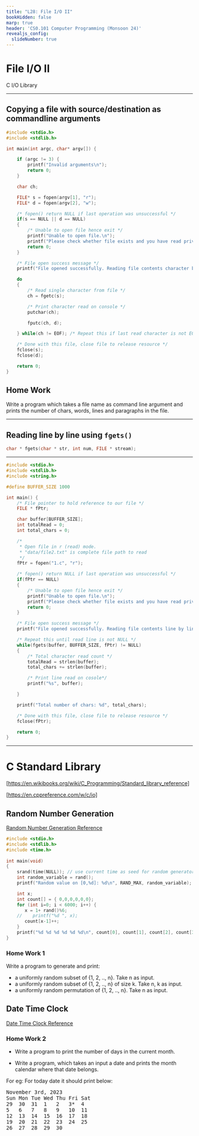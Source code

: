 ```yaml
---
title: "L28: File I/O II"
bookHidden: false
marp: true
header: 'CS0.101 Computer Programming (Monsoon 24)'
revealjs_config:
  slideNumber: true
---
```


# File I/O II

C I/O Library

---

## Copying a file with source/destination as commandline arguments

```c
#include <stdio.h>
#include <stdlib.h>

int main(int argc, char* argv[]) {

    if (argc != 3) {
        printf("Invalid arguments\n");
        return 0;
    }

    char ch;

    FILE* s = fopen(argv[1], "r");
    FILE* d = fopen(argv[2], "w");

    /* fopen() return NULL if last operation was unsuccessful */
    if(s == NULL || d == NULL)
    {
        /* Unable to open file hence exit */
        printf("Unable to open file.\n");
        printf("Please check whether file exists and you have read privilege.\n");
        return 0;
    }

    /* File open success message */
    printf("File opened successfully. Reading file contents character by character. \n\n");

    do 
    {
        /* Read single character from file */
        ch = fgetc(s);

        /* Print character read on console */
        putchar(ch);

        fputc(ch, d);

    } while(ch != EOF); /* Repeat this if last read character is not EOF */

    /* Done with this file, close file to release resource */
    fclose(s);
    fclose(d);

    return 0;
}
```


## Home Work

Write a program which takes a file name as command line argument and prints the number of chars, words, lines and paragraphs in the file.


---
## Reading line by line using `fgets()`

```c
char * fgets(char * str, int num, FILE * stream);
```
---

```c
#include <stdio.h>
#include <stdlib.h>
#include <string.h>

#define BUFFER_SIZE 1000

int main() {
    /* File pointer to hold reference to our file */
    FILE * fPtr;

    char buffer[BUFFER_SIZE];
    int totalRead = 0;
    int total_chars = 0;

    /* 
     * Open file in r (read) mode. 
     * "data/file2.txt" is complete file path to read
     */
    fPtr = fopen("1.c", "r");

    /* fopen() return NULL if last operation was unsuccessful */
    if(fPtr == NULL)
    {
        /* Unable to open file hence exit */
        printf("Unable to open file.\n");
        printf("Please check whether file exists and you have read privilege.\n");
        return 0;
    }

    /* File open success message */
    printf("File opened successfully. Reading file contents line by line. \n\n");

    /* Repeat this until read line is not NULL */
    while(fgets(buffer, BUFFER_SIZE, fPtr) != NULL) 
    {
        /* Total character read count */
        totalRead = strlen(buffer);
        total_chars += strlen(buffer);

        /* Print line read on cosole*/
        printf("%s", buffer);

    } 

    printf("Total number of chars: %d", total_chars);

    /* Done with this file, close file to release resource */
    fclose(fPtr);

    return 0;
}
``` 

---


# C Standard Library

[https://en.wikibooks.org/wiki/C_Programming/Standard_library_reference]

[https://en.cppreference.com/w/c/io]




## Random Number Generation

[Random Number Generation Reference](https://en.cppreference.com/w/c/numeric/random)

```c
#include <stdio.h>
#include <stdlib.h>
#include <time.h>
 
int main(void)
{
    srand(time(NULL)); // use current time as seed for random generator
    int random_variable = rand();
    printf("Random value on [0,%d]: %d\n", RAND_MAX, random_variable);

    int x;
    int count[] = { 0,0,0,0,0,0};
    for (int i=0; i < 6000; i++) {
       x = 1+ rand()%6;
    //    printf("%d ", x); 
       count[x-1]++;
    }
    printf("%d %d %d %d %d %d\n", count[0], count[1], count[2], count[3], count[4], count[5]);
}
```

### Home Work 1

Write a program to generate and  print:

- a uniformly random subset of {1, 2, .., n}. Take n as input.
- a uniformly random subset of {1, 2, .., n} of size k. Take n, k as input.
- a uniformly random permutation of {1, 2, .., n}. Take n as input.

## Date Time Clock

[Date Time Clock Reference](https://en.cppreference.com/w/c/chrono)


### Home Work 2

- Write a program to print the number of days in the current month.

- Write a program, which takes an input a date and prints the month calendar where that date belongs. 

For eg: For today date it should print below:

<pre>
November 3rd, 2023
Sun Mon Tue Wed Thu Fri Sat  
29  30  31  1   2   3*  4  
5   6   7   8   9   10  11  
12  13  14  15  16  17  18  
19  20  21  22  23  24  25  
26  27  28  29  30  
</pre>

